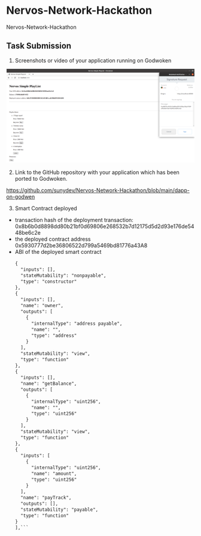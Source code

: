 # Nervos-Network-Hackathon
Nervos-Network-Hackathon

## Task Submission
1. Screenshots or video of your application running on Godwoken

![Alt text](https://github.com/sunydev/Nervos-Network-Hackathon/blob/main/task7/runningDapp.png?raw=true)

2. Link to the GitHub repository with your application which has been ported to Godwoken. 

https://github.com/sunydev/Nervos-Network-Hackathon/blob/main/dapp-on-godwen

3. Smart Contract deployed 
* transaction hash of the deployment transaction: 
    0x8b6b0d8898dd80b21bf0d69806e268532b7d12175d5d2d93e176de5448be6c2e
* the deployed contract address
    0x5930777d2be36806522d799a5469bd81776a43A8
* ABI of the deployed smart contract
    ```"abi": [
    {
      "inputs": [],
      "stateMutability": "nonpayable",
      "type": "constructor"
    },
    {
      "inputs": [],
      "name": "owner",
      "outputs": [
        {
          "internalType": "address payable",
          "name": "",
          "type": "address"
        }
      ],
      "stateMutability": "view",
      "type": "function"
    },
    {
      "inputs": [],
      "name": "getBalance",
      "outputs": [
        {
          "internalType": "uint256",
          "name": "",
          "type": "uint256"
        }
      ],
      "stateMutability": "view",
      "type": "function"
    },
    {
      "inputs": [
        {
          "internalType": "uint256",
          "name": "amount",
          "type": "uint256"
        }
      ],
      "name": "payTrack",
      "outputs": [],
      "stateMutability": "payable",
      "type": "function"
    }
  ],```

 


